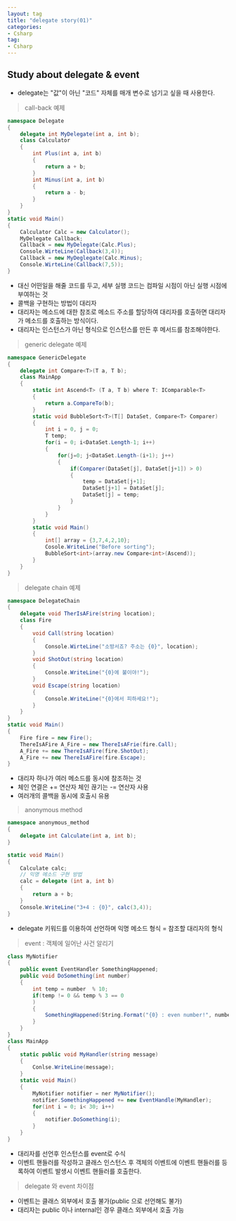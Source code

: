 ```yaml
---
layout: tag
title: "delegate story(01)"
categories:
- Csharp
tag:
- Csharp
---
```

## Study about delegate & event

- delegate는 "값"이 아닌 "코드" 자체를 매개 변수로 넘기고 싶을 때 사용한다.

>call-back 예제

```csharp
namespace Delegate
{
    delegate int MyDelegate(int a, int b);
    class Calculator
    {
        int Plus(int a, int b)
        {
            return a + b;
        }
        int Minus(int a, int b)
        {
            return a - b;
        }
    }
}
static void Main()
{
    Calculator Calc = new Calculator();
    MyDelegate Callback;
    Callback = new MyDelegate(Calc.Plus);
    Console.WirteLine(Callback(3,4));
    Callback = new MyDeglegate(Calc.Minus);
    Console.WirteLine(Callback(7,5));
}
```

- 대신 어떤일을 해줄 코드를 두고, 세부 실행 코드는 컴파일 시점이 아닌 실행 시점에 부여하는 것
- 콜백을 구현하는 방법이 대리자
- 대리자는 메소드에 대한 참조로 메소드 주소를 할당하여 대리자를 호출하면 대리자가 메소드를 호출하는 방식이다.
- 대리자는 인스턴스가 아닌 형식으로 인스턴스를 만든 후 메서드를 참조해야한다.

>generic delegate 예제

```csharp
namespace GenericDelegate
{
    delegate int Compare<T>(T a, T b);
    class MainApp
    {
        static int Ascend<T> (T a, T b) where T: IComparable<T>
        {
            return a.CompareTo(b);
        }
        static void BubbleSort<T>(T[] DataSet, Compare<T> Comparer)
        {
            int i = 0, j = 0;
            T temp;
            for(i = 0; i<DataSet.Length-1; i++)
            {
                for(j=0; j<DataSet.Length-(i+1); j++)
                {
                    if(Comparer(DataSet[j], DataSet[j+1]) > 0)
                    {
                        temp = DataSet[j+1];
                        DataSet[j+1] = DataSet[j];
                        DataSet[j] = temp;
                    }
                }
            }
        }
        static void Main()
        {
            int[] array = {3,7,4,2,10};
            Cosole.WriteLine("Before sorting");
            BubbleSort<int>(array.new Compare<int>(Ascend));
        }
    }
}
```

>delegate chain 예제

```csharp
namespace DelegateChain
{
    delegate void TherIsAFire(string location);
    class Fire
    {
        void Call(string location)
        {
            Console.WirteLine("소방서죠? 주소는 {0}", location);
        }
        void ShotOut(string location)
        {
            Console.WriteLine("{0}에 불이야!");
        }
        void Escape(string location)
        {
            Console.WriteLine("{0}에서 피하세요!");
        }
    }
}
static void Main()
{
    Fire fire = new Fire();
    ThereIsAFire A_Fire = new ThereIsAFrie(fire.Call);
    A_Fire += new ThereIsAFire(fire.ShotOut);
    A_Fire += new ThereIsAFire(fire.Escape);    
}
```

- 대리자 하나가 여러 메소드를 동시에 참조하는 것
- 체인 연결은 += 연산자 체인 끊기는 -= 연산자 사용
- 여러개의 콜백을 동시에 호출시 유용

>anonymous method

```csharp
namespace anonymous_method
{
    delegate int Calculate(int a, int b);
}

static void Main()
{
    Calculate calc;
    // 익명 메소드 구현 방법
    calc = delegate (int a, int b)
    {
        return a + b;
    }
    Console.WriteLine("3+4 : {0}", calc(3,4));
}
```

- delegate 키워드를 이용하여 선언하며 익명 메소드 형식 = 참조할 대리자의 형식

>event : 객체에 일어난 사건 알리기

```csharp
class MyNotifier
{
    public event EventHandler SomethingHappened;
    public void DoSomething(int number)
    {
        int temp = number  % 10;
        if(temp != 0 && temp % 3 == 0
        )
        {
            SomethingHappened(String.Format("{0} : even number!", number));
        }
    }
}
class MainApp
{
    static public void MyHandler(string message)
    {
        Conlse.WriteLine(message);
    }
    static void Main()
    {
        MyNotifier notifier = ner MyNotifier();
        notifier.SomethingHappened += new EventHandle(MyHandler);
        for(int i = 0; i< 30; i++)
        {
            notifier.DoSomething(i);
        }
    }
}
```

- 대리자를 선언후 인스턴스를 event로 수식
- 이벤트 핸들러를 작성하고 클래스 인스턴스 후 객체의 이벤트에 이벤트 핸들러를 등록하여 이벤트 발생시 이벤트 핸들러를 호출한다.

>delegate 와 event 차이점

- 이벤트는 클래스 외부에서 호출 불가(public 으로 선언해도 불가)
- 대리자는 public 이나 internal인 경우 클래스 외부에서 호출 가능